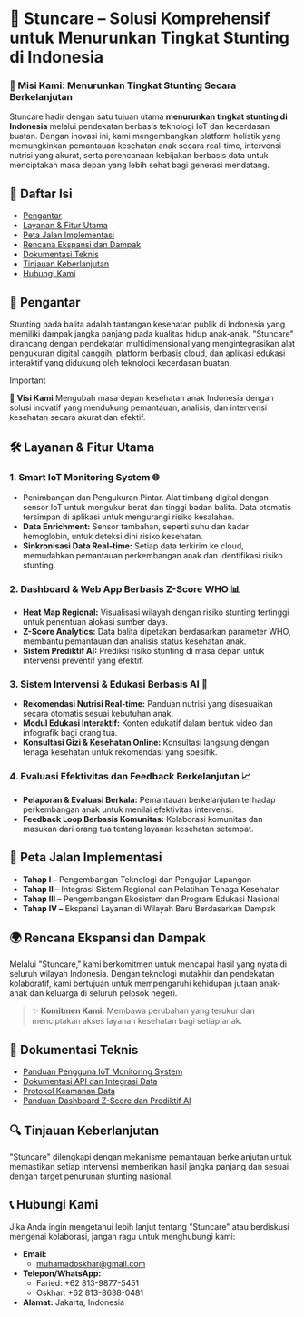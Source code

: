 # 🌱 Stuncare – Solusi Komprehensif untuk Menurunkan Tingkat Stunting di Indonesia

### 🎯 Misi Kami: Menurunkan Tingkat Stunting Secara Berkelanjutan
Stuncare hadir dengan satu tujuan utama **menurunkan tingkat stunting di Indonesia** melalui pendekatan berbasis teknologi IoT dan kecerdasan buatan. Dengan inovasi ini, kami mengembangkan platform holistik yang memungkinkan pemantauan kesehatan anak secara real-time, intervensi nutrisi yang akurat, serta perencanaan kebijakan berbasis data untuk menciptakan masa depan yang lebih sehat bagi generasi mendatang.

## 📑 Daftar Isi
- [Pengantar](#Pengantar)
- [Layanan & Fitur Utama](#layanan--fitur-utama)
- [Peta Jalan Implementasi](#peta-jalan-implementasi)
- [Rencana Ekspansi dan Dampak](#rencana-ekspansi-dan-dampak)
- [Dokumentasi Teknis](#dokumentasi-teknis)
- [Tinjauan Keberlanjutan](#tinjauan-keberlanjutan)
- [Hubungi Kami](#hubungi-kami)

## 📜 Pengantar
Stunting pada balita adalah tantangan kesehatan publik di Indonesia yang memiliki dampak jangka panjang pada kualitas hidup anak-anak. "Stuncare" dirancang dengan pendekatan multidimensional yang mengintegrasikan alat pengukuran digital canggih, platform berbasis cloud, dan aplikasi edukasi interaktif yang didukung oleh teknologi kecerdasan buatan.

> [!IMPORTANT]
> 🌟 **Visi Kami** Mengubah masa depan kesehatan anak Indonesia dengan solusi inovatif yang mendukung pemantauan, analisis, dan intervensi kesehatan secara akurat dan efektif.


## 🛠️ Layanan & Fitur Utama

### 1. Smart IoT Monitoring System 🌐
- Penimbangan dan Pengukuran Pintar. Alat timbang digital dengan sensor IoT untuk mengukur berat dan tinggi badan balita. Data otomatis tersimpan di aplikasi untuk mengurangi risiko kesalahan.
- **Data Enrichment:** Sensor tambahan, seperti suhu dan kadar hemoglobin, untuk deteksi dini risiko kesehatan.
- **Sinkronisasi Data Real-time:** Setiap data terkirim ke cloud, memudahkan pemantauan perkembangan anak dan identifikasi risiko stunting.

### 2. Dashboard & Web App Berbasis Z-Score WHO 📊
- **Heat Map Regional:** Visualisasi wilayah dengan risiko stunting tertinggi untuk penentuan alokasi sumber daya.
- **Z-Score Analytics:** Data balita dipetakan berdasarkan parameter WHO, membantu pemantauan dan analisis status kesehatan anak.
- **Sistem Prediktif AI:** Prediksi risiko stunting di masa depan untuk intervensi preventif yang efektif.

### 3. Sistem Intervensi & Edukasi Berbasis AI 📱
- **Rekomendasi Nutrisi Real-time:** Panduan nutrisi yang disesuaikan secara otomatis sesuai kebutuhan anak.
- **Modul Edukasi Interaktif:** Konten edukatif dalam bentuk video dan infografik bagi orang tua.
- **Konsultasi Gizi & Kesehatan Online:** Konsultasi langsung dengan tenaga kesehatan untuk rekomendasi yang spesifik.

### 4. Evaluasi Efektivitas dan Feedback Berkelanjutan 📈
- **Pelaporan & Evaluasi Berkala:** Pemantauan berkelanjutan terhadap perkembangan anak untuk menilai efektivitas intervensi.
- **Feedback Loop Berbasis Komunitas:** Kolaborasi komunitas dan masukan dari orang tua tentang layanan kesehatan setempat.

## 🚀 Peta Jalan Implementasi
- **Tahap I –** Pengembangan Teknologi dan Pengujian Lapangan
- **Tahap II –** Integrasi Sistem Regional dan Pelatihan Tenaga Kesehatan
- **Tahap III –** Pengembangan Ekosistem dan Program Edukasi Nasional
- **Tahap IV –** Ekspansi Layanan di Wilayah Baru Berdasarkan Dampak


## 🌍 Rencana Ekspansi dan Dampak
Melalui "Stuncare," kami berkomitmen untuk mencapai hasil yang nyata di seluruh wilayah Indonesia. Dengan teknologi mutakhir dan pendekatan kolaboratif, kami bertujuan untuk mempengaruhi kehidupan jutaan anak-anak dan keluarga di seluruh pelosok negeri.

> ✨ **Komitmen Kami:** Membawa perubahan yang terukur dan menciptakan akses layanan kesehatan bagi setiap anak.

## 📖 Dokumentasi Teknis
- [Panduan Pengguna IoT Monitoring System](obsidian://open?vault=stuncare-wiki&file=Teknis%2FPanduan%20Pengguna%20IoT%20Monitoring%20System)
- [Dokumentasi API dan Integrasi Data](link_dokumentasi)
- [Protokol Keamanan Data](link_protokol)
- [Panduan Dashboard Z-Score dan Prediktif AI](link_dashboard)

## 🔍 Tinjauan Keberlanjutan
"Stuncare" dilengkapi dengan mekanisme pemantauan berkelanjutan untuk memastikan setiap intervensi memberikan hasil jangka panjang dan sesuai dengan target penurunan stunting nasional.

## 📞 Hubungi Kami
Jika Anda ingin mengetahui lebih lanjut tentang "Stuncare" atau berdiskusi mengenai kolaborasi, jangan ragu untuk menghubungi kami:
- **Email:** 
	- muhamadoskhar@gmail.com
- **Telepon/WhatsApp:** 
	- Faried: +62 813-9877-5451
	- Oskhar: +62 813-8638-0481
- **Alamat:** Jakarta, Indonesia
